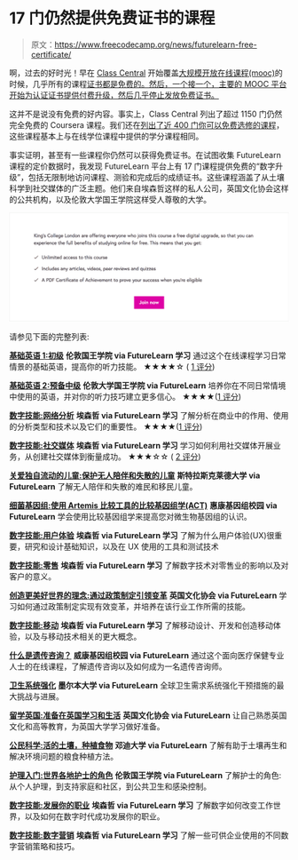 # 17 门仍然提供免费证书的课程

> 原文：<https://www.freecodecamp.org/news/futurelearn-free-certificate/>

啊，过去的好时光！早在 [Class Central](https://www.classcentral.com/) 开始覆盖[大规模开放在线课程(mooc)](https://www.classcentral.com/help/moocs)的时候，几乎所有的课程[证书都是免费的。然后，一个接一个，主要的 MOOC 平台开始为认证证书提供付费升级，然后几乎停止发放免费证书。](https://www.classcentral.com/report/death-of-free-certificates/)

这并不是说没有免费的好内容。事实上，Class Central 列出了超过 1150 门仍然完全免费的 Coursera 课程。我们还在[列出了近 400 门你可以免费选修的课程](https://www.classcentral.com/report/free-for-credit-moocs/)，这些课程基本上与在线学位课程中提供的学分课程相同。

事实证明，甚至有一些课程你仍然可以获得免费证书。在试图收集 FutureLearn 课程的定价数据时，我发现 FutureLearn 平台上有 17 门课程提供免费的“数字升级”，包括无限制地访问课程、测验和完成后的成绩证书。这些课程涵盖了从土壤科学到社交媒体的广泛主题。他们来自埃森哲这样的私人公司，英国文化协会这样的公共机构，以及伦敦大学国王学院这样受人尊敬的大学。

![Screenshot_2019-05-28-The-Role-of-Nurses-Nursing-Online-Course](img/d5b30b281cbc04996767ca803f3bc90c.png)

请参见下面的完整列表:

[****基础英语 1:初级****](https://www.classcentral.com/course/futurelearn-basic-english-1-elementary-11195)
**伦敦国王学院 via FutureLearn 学习**
通过这个在线课程学习日常情景的基础英语，提高你的听力技能。
★★★★☆ ( [1 评分](https://www.classcentral.com/course/futurelearn-basic-english-1-elementary-11195#reviews))

[****基础英语 2:预备中级****](https://www.classcentral.com/course/futurelearn-basic-english-2-pre-intermediate-11196)
**伦敦大学国王学院 via FutureLearn**
培养你在不同日常情境中使用的英语，并对你的听力技巧建立更多信心。
★★★★([1 评分](https://www.classcentral.com/course/futurelearn-basic-english-2-pre-intermediate-11196#reviews))

[****数字技能:网络分析****](https://www.classcentral.com/course/futurelearn-digital-skills-web-analytics-9779)
**埃森哲 via FutureLearn 学习**
了解分析在商业中的作用、使用的分析类型和技术以及它们的重要性。
★★★★([1 评分](https://www.classcentral.com/course/futurelearn-digital-skills-web-analytics-9779#reviews))

[****数字技能:社交媒体****](https://www.classcentral.com/course/futurelearn-digital-skills-social-media-9777)
**埃森哲 via FutureLearn 学习**
学习如何利用社交媒体开展业务，从创建社交媒体到衡量成功。
★★★☆☆ ( [2 评分](https://www.classcentral.com/course/futurelearn-digital-skills-social-media-9777#reviews))

[****关爱独自流动的儿童:保护无人陪伴和失散的儿童****](https://www.classcentral.com/course/futurelearn-caring-for-children-moving-alone-protecting-unaccompanied-and-separated-children-13484)
**斯特拉斯克莱德大学 via FutureLearn**
了解无人陪伴和失散的难民和移民儿童。

[****细菌基因组:使用 Artemis 比较工具的比较基因组学(ACT)****](https://www.classcentral.com/course/futurelearn-bacterial-genomes-comparative-genomics-using-artemis-comparison-tool-act-13645)
**惠康基因组校园 via FutureLearn**
学会使用比较基因组学来提高您对微生物基因组的认识。

[****数字技能:用户体验****](https://www.classcentral.com/course/futurelearn-digital-skills-user-experience-9780)
**埃森哲 via FutureLearn 学习**
了解为什么用户体验(UX)很重要，研究和设计基础知识，以及在 UX 使用的工具和测试技术

[****数字技能:零售****](https://www.classcentral.com/course/futurelearn-digital-skills-retail-9781)
**埃森哲 via FutureLearn 学习**
了解数字技术对零售业的影响以及对客户的意义。

[****创造更美好世界的理念:通过政策制定引领变革****](https://www.classcentral.com/course/futurelearn-ideas-for-a-better-world-leading-change-through-policymaking-13689)
**英国文化协会 via FutureLearn**
学习如何通过政策制定实现有效变革，并培养在该行业工作所需的技能。

[****数字技能:移动****](https://www.classcentral.com/course/futurelearn-digital-skills-mobile-9782)
**埃森哲 via FutureLearn 学习**
了解移动设计、开发和创造移动体验，以及与移动技术相关的更大概念。

[****什么是遗传咨询？****](https://www.classcentral.com/course/futurelearn-what-is-genetic-counselling-13700)
**威康基因组校园 via FutureLearn**
通过这个面向医疗保健专业人士的在线课程，了解遗传咨询以及如何成为一名遗传咨询师。

[****卫生系统强化****](https://www.classcentral.com/course/futurelearn-health-systems-strengthening-13711)
**墨尔本大学 via FutureLearn**
全球卫生需求系统强化干预措施的最大挑战与进展。

[****留学英国:准备在英国学习和生活****](https://www.classcentral.com/course/futurelearn-study-uk-prepare-to-study-and-live-in-the-uk-11784)
**英国文化协会 via FutureLearn**
让自己熟悉英国文化和高等教育，为英国大学学习做好准备。

[****公民科学:活的土壤，种植食物****](https://www.classcentral.com/course/futurelearn-citizen-science-living-soils-growing-food-10589)
**邓迪大学 via FutureLearn**
了解有助于土壤再生和解决环境问题的粮食种植方法。

[****护理入门:世界各地护士的角色****](https://www.classcentral.com/course/futurelearn-introduction-to-nursing-the-role-of-nurses-around-the-world-13231)
**伦敦国王学院 via FutureLearn**
了解护士的角色:从个人护理，到支持家庭和社区，到公共卫生和感染控制。

[****数字技能:发展你的职业****](https://www.classcentral.com/course/futurelearn-digital-skills-grow-your-career-9776)
**埃森哲 via FutureLearn 学习**
了解数字如何改变工作世界，以及如何在数字时代成功发展你的职业。

[****数字技能:数字营销****](https://www.classcentral.com/course/futurelearn-digital-skills-digital-marketing-9778)
**埃森哲 via FutureLearn 学习**
了解一些可供企业使用的不同数字营销策略和技巧。